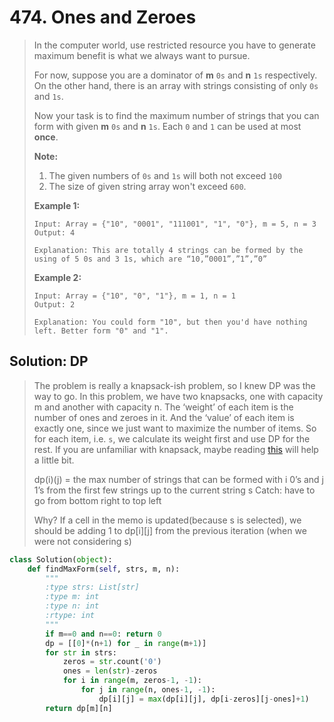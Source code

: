 # 474. Ones and Zeroes

> In the computer world, use restricted resource you have to generate maximum benefit is what we always want to pursue.
>
> For now, suppose you are a dominator of **m** `0s` and **n** `1s` respectively. On the other hand, there is an array with strings consisting of only `0s` and `1s`.
>
> Now your task is to find the maximum number of strings that you can form with given **m** `0s` and **n** `1s`. Each `0` and `1` can be used at most **once**.
>
> **Note:**  
>
>
> 1. The given numbers of `0s` and `1s` will both not exceed `100`
> 2. The size of given string array won't exceed `600`.
>
> **Example 1:**  
>
>
> ```text
> Input: Array = {"10", "0001", "111001", "1", "0"}, m = 5, n = 3
> Output: 4
>
> Explanation: This are totally 4 strings can be formed by the using of 5 0s and 3 1s, which are “10,”0001”,”1”,”0”
> ```
>
> **Example 2:**  
>
>
> ```text
> Input: Array = {"10", "0", "1"}, m = 1, n = 1
> Output: 2
>
> Explanation: You could form "10", but then you'd have nothing left. Better form "0" and "1".
> ```

## Solution: DP

> The problem is really a knapsack-ish problem, so I knew DP was the way to go. In this problem, we have two knapsacks, one with capacity m and another with capacity n. The ‘weight’ of each item is the number of ones and zeroes in it. And the ‘value’ of each item is exactly one, since we just want to maximize the number of items. So for each item, i.e. `s`, we calculate its weight first and use DP for the rest. If you are unfamiliar with knapsack, maybe reading [this](https://en.wikipedia.org/wiki/Knapsack_problem) will help a little bit.
>
> dp\(i\)\(j\) = the max number of strings that can be formed with i 0’s and j 1’s from the first few strings up to the current string s Catch: have to go from bottom right to top left
>
> Why? If a cell in the memo is updated\(because s is selected\), we should be adding 1 to dp\[i\]\[j\] from the previous iteration \(when we were not considering s\)

```python
class Solution(object):
    def findMaxForm(self, strs, m, n):
        """
        :type strs: List[str]
        :type m: int
        :type n: int
        :rtype: int
        """
        if m==0 and n==0: return 0
        dp = [[0]*(n+1) for _ in range(m+1)]
        for str in strs:
            zeros = str.count('0')
            ones = len(str)-zeros
            for i in range(m, zeros-1, -1):
                for j in range(n, ones-1, -1):
                    dp[i][j] = max(dp[i][j], dp[i-zeros][j-ones]+1)
        return dp[m][n]
        
```



